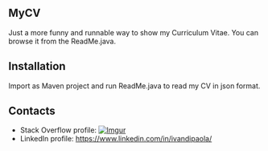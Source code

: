 ## MyCV

Just a more funny and runnable way to show my Curriculum Vitae. You can browse it from the ReadMe.java.

## Installation

Import as Maven project and run ReadMe.java to read my CV in json format.

## Contacts

* Stack Overflow profile: [![Imgur](http://stackoverflow.com/users/flair/1878854.png?theme=clean)](http://stackoverflow.com/users/1878854/accollativo)
* LinkedIn profile: https://www.linkedin.com/in/ivandipaola/